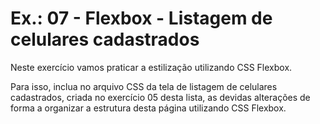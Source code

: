 # Ex.: 07 - Flexbox - Listagem de celulares cadastrados

Neste exercício vamos praticar a estilização utilizando CSS Flexbox.

Para isso, inclua no arquivo CSS da tela de listagem de celulares cadastrados, criada no exercício 05 desta lista, as devidas alterações de forma a organizar a estrutura desta página utilizando CSS Flexbox.
